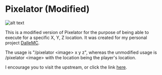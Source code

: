 # Pixelator (Modified)

![alt text](https://i.ytimg.com/vi/fSrxqtw0si8/maxresdefault.jpg)

This is a modified version of Pixelator for the purpose of being able to execute for a specific X, Y, Z location. It was created for my personal project [DalleMC](https://github.com/dylan-sh/dallemc).

The usage is "/pixelator &lt;image&gt; x y z", whereas the unmodified usage is /pixelator &lt;image&gt; with the location being the player's location.
     
I encourage you to visit the upstream, or click the link [here](https://github.com/TheBizii/Pixelator).
